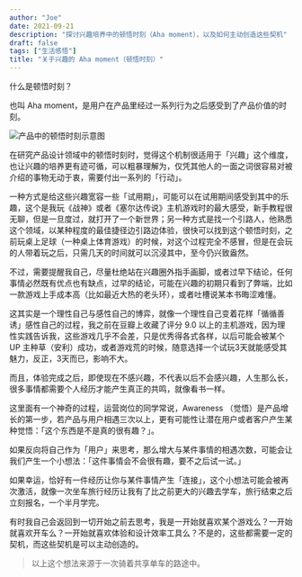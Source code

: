 ```yaml
---
author: "Joe"
date: 2021-09-21
description: "探讨兴趣培养中的顿悟时刻（Aha moment），以及如何主动创造这些契机"
draft: false
tags: ["生活感悟"]
title: "关于兴趣的 Aha moment（顿悟时刻）"
---
```


什么是顿悟时刻？

也叫 Aha moment，是用户在产品里经过一系列行为之后感受到了产品价值的时刻。

![产品中的顿悟时刻示意图](/images/posts/interest-aha-moment/aha-moment-concept.webp)

在研究产品设计领域中的顿悟时刻时，觉得这个机制很适用于「兴趣」这个维度，也让兴趣的培养更有迹可循，可以粗暴理解为，仅凭其他人的一面之词很容易对被介绍的事物无动于衷，需要付出一系列的「行动」。

一种方式是给这些兴趣宽容一些「试用期」，可能可以在试用期间感受到其中的乐趣，这个是我玩《战神》或者《塞尔达传说》主机游戏时的最大感受，新手教程很无聊，但是一旦度过，就打开了一个新世界；另一种方式是找一个引路人，他熟悉这个领域，以某种程度的最佳捷径边引路边体验，很快可以找到这个顿悟时刻，之前玩桌上足球（一种桌上体育游戏）的时候，对这个过程完全不感冒，但是在会玩的人带着玩之后，只需几天的时间就可以沉浸其中，至今仍兴致盎然。

不过，需要提醒我自己，尽量杜绝站在兴趣圈外指手画脚，或者过早下结论，任何事情必然既有优点也有缺点，过早的结论，可能在兴趣的初期只看到了弊端，比如一款游戏上手成本高（比如最近大热的老头环），或者吐槽说某本书晦涩难懂。

这其实是一个理性自己与感性自己的博弈，就像一个理性自己变着花样「循循善诱」感性自己的过程，我之前在豆瓣上收藏了评分 9.0 以上的主机游戏，因为理性实践告诉我，这些游戏几乎不会差，只是优秀得各式各样，以后可能会被某个 UP 主种草（安利）成功，或者游戏荒的时候，随意选择一个试玩3天就能感受其魅力，反正，3天而已，影响不大。

而且，体验完成之后，即使现在不感兴趣，不代表以后不会感兴趣，人生那么长，很多事情都需要个人经历才能产生真正的共鸣，就像看书一样。

这里面有一个神奇的过程，运营岗位的同学常说，Awareness （觉悟）是产品增长的第一步，若产品与用户相遇三次以上，更有可能性让潜在用户或者客户产生某种觉悟：「这个东西是不是真的很有趣？」。

如果反向将自己作为「用户」来思考，那么增大与某件事情的相遇次数，可能会让我们产生一个小想法：「这件事情会不会很有趣，要不之后试一试。」

如果幸运，恰好有一件经历让你与某件事情产生「连接」，这个小想法可能会被再次激活，就像一次坐车旅行经历让我有了比之前更大的兴趣去学车，旅行结束之后立刻报名，一个半月学完。

有时我自己会返回到一切开始之前去思考，我是一开始就喜欢某个游戏么？一开始就喜欢开车么？一开始就喜欢体验和设计效率工具么？不是的，这些都需要一定的契机，而这些契机是可以主动创造的。

> 以上这个想法来源于一次骑着共享单车的路途中。